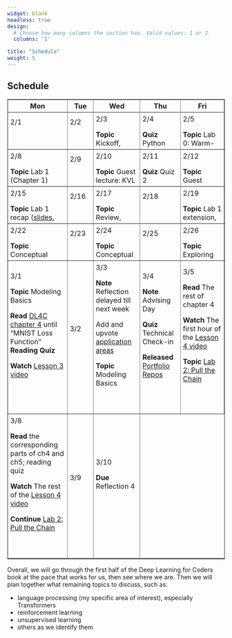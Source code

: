 ```yaml
---
widget: blank
headless: true
design:
  # Choose how many columns the section has. Valid values: 1 or 2.
  columns: '1'

title: "Schedule"
weight: 5
---
```





## Schedule







<table class="daily-calendar" border=1 width=95%>
<colgroup>
<col width = "10%">
<col width = "10%">
<col width = "10%">
<col width = "10%">
<col width = "10%">
</colgroup>
<thead><tr>
<th>Mon</th>
<th>Tue</th>
<th>Wed</th>
<th>Thu</th>
<th>Fri</th>
</tr></thead><tbody><tr>
<!--  0 > -Inf -->
</tr><tr class="past">
<td class = "even"><div>2/1<br><span class = "html"></span><br><br></div></td>
<td class = "even"><div>2/2<br><span class = "html"></span><br><br></div></td>
<td class = "even"><div>2/3<br><span class = "html"><p><strong>Topic</strong> Kickoff, <a href="https://teachablemachine.withgoogle.com/train/image">Teachable Machine</a>, Logistics</p>

<p><strong>Read</strong> Syllabus</p>

<p><strong>Resources</strong> <a href="/slides/w1d1/w1d1-intro.html">Day 1 slides</a></p>
</span><br><br></div></td>
<td class = "even"><div>2/4<br><span class = "html"><p><strong>Quiz</strong> Python review</p>
</span><br><br></div></td>
<td class = "even"><div>2/5<br><span class = "html"><p><strong>Topic</strong> Lab 0: Warm-up</p>

<p><strong>Notes</strong> 
<details><summary>Lab Logistics</summary></p>

<ul>
<li>Come to Maroon lab. Fill in computers as available, others stand around the sides of
the room (at safe distance) for overview (then move to Gold lab)</li>
<li>People at Maroon lab computers: <strong>reboot into Linux</strong></li>
</ul>

<p></details></p>
</span><br><br></div></td>
<!--  1 > 0 -->
</tr><tr class="past">
<td class = "even"><div>2/8<br><span class = "html"><p><strong>Topic</strong> Lab 1 (Chapter 1)</p>

<p><strong>Prep</strong> </p>

<ul>
<li>read <a href="https://github.com/fastai/fastbook/blob/master/01_intro.ipynb">DL4C chapter 1</a></li>
<li>Watch <a href="https://course.fast.ai/videos/?lesson=1">Lesson 1 Video</a></li>
<li>Complete reading quiz</li>
</ul>
</span><br><br></div></td>
<td class = "even"><div>2/9<br><span class = "html"></span><br><br></div></td>
<td class = "even"><div>2/10<br><span class = "html"><p><strong>Topic</strong> Guest lecture: KVL</p>

<p><strong>Due</strong> Reflection 1</p>
</span><br><br></div></td>
<td class = "even"><div>2/11<br><span class = "html"><p><strong>Quiz</strong> Quiz 2</p>
</span><br><br></div></td>
<td class = "even"><div>2/12<br><span class = "html"><p><strong>Topic</strong> Guest lecture: KVL</p>
</span><br><br></div></td>
<!--  2 > 1 -->
</tr><tr class="past">
<td class = "even"><div>2/15<br><span class = "html"><p><strong>Topic</strong> Lab 1 recap (<a href="/slides/w2d1/w2d1-debrief.html">slides</a>, <a href="https://nbviewer.jupyter.org/github/kcarnold/cs344/blob/main/src/Data_Loading_Code.ipynb">code</a>)</p>

<p><strong>Read</strong> <a href="https://colab.research.google.com/github/fastai/fastbook/blob/master/02_production.ipynb">DL4C chapter 2</a>
  <em>note: ignore the implementation of <code>class DataLoaders</code>.</em></p>

<p><strong>Quiz</strong> Reading Quiz 2</p>

<p><strong>Watch</strong> <a href="https://course.fast.ai/videos/?lesson=2">Lesson 2 Video</a></p>

<p><strong>Assigned</strong> <a href="/activities/homework-1">Homework 1</a></p>
</span><br><br></div></td>
<td class = "even"><div>2/16<br><span class = "html"></span><br><br></div></td>
<td class = "even"><div>2/17<br><span class = "html"><p><strong>Topic</strong> Review, Intro to AI Ethics <a href="/slides/w2d2/w2d2-ethics.html">slides</a></p>

<p><strong>Read</strong> </p>

<ul>
<li><a href="https://github.com/fastai/fastbook/blob/master/03_ethics.ipynb">DL4C chapter 3</a> until &ldquo;Topics in Data Ethics&rdquo;</li>
<li>the <strong>table of contents</strong> of the <a href="https://montrealethics.ai/wp-content/uploads/2021/01/State-of-AI-Ethics-Report-January-2021.pdf">January 2021 Montreal AI Ethics Report</a></li>
</ul>

<p><strong>Due</strong> Discussion post about a topic that caught your eye (before class)</p>

<p>Reflection 2</p>
</span><br><br></div></td>
<td class = "even"><div>2/18<br><span class = "html"></span><br><br></div></td>
<td class = "even"><div>2/19<br><span class = "html"><p><strong>Topic</strong> Lab 1 extension, homework work</p>
</span><br><br></div></td>
<!--  3 > 2 -->
</tr><tr class="past">
<td class = "even"><div>2/22<br><span class = "html"><p><strong>Topic</strong> Conceptual Review <a href="/slides/w3d1/w3d1-concepts.html">Slides</a></p>

<p><strong>Read</strong> Finish reading <a href="https://nbviewer.jupyter.org/github/fastai/fastbook/blob/master/03_ethics.ipynb">DL4C chapter 3</a>; <strong>Reading Quiz</strong></p>

<p><strong>Due</strong> <a href="/activities/homework-1">Homework 1</a></p>
</span><br><br></div></td>
<td class = "even"><div>2/23<br><span class = "html"></span><br><br></div></td>
<td class = "even"><div>2/24<br><span class = "html"><p><strong>Topic</strong> Conceptual and Practical Review</p>

<p><strong>Due</strong> Reflection 3</p>

<p><strong>Discussion</strong> Reply in last week&#39;s Discussion</p>
</span><br><br></div></td>
<td class = "even"><div>2/25<br><span class = "html"></span><br><br></div></td>
<td class = "even"><div>2/26<br><span class = "html"><p><strong>Topic</strong> Exploring Tensors</p>
</span><br><br></div></td>
<!--  4 > 3 -->
</tr><tr>
<td class = "odd"><div>3/1<br><span class = "html"><p><strong>Topic</strong> Modeling Basics</p>

<p><strong>Read</strong> <a href="https://nbviewer.jupyter.org/github/fastai/fastbook/blob/master/04_mnist_basics.ipynb">DL4C chapter 4</a> until &ldquo;MNIST Loss Function&rdquo; <strong>Reading Quiz</strong></p>

<p><strong>Watch</strong> <a href="https://course.fast.ai/videos/?lesson=3">Lesson 3 video</a></p>
</span><br><br></div></td>
<td class = "odd"><div>3/2<br><span class = "html"></span><br><br></div></td>
<td class = "odd"><div>3/3<br><span class = "html"><p><strong>Note</strong> Reflection delayed till next week</p>

<p>Add and upvote <a href="https://calvincollege.sharepoint.com/sites/Section_77915/_layouts/15/Doc.aspx?sourcedoc=%7B11c65f0d-7020-4c67-a7b2-93a5521628a6%7D&amp;action=edit&amp;wd=target%28_Collaboration%20Space%2FWeekly%20Notes.one%7Cf65e590f-924e-461a-ad2d-681cc376dd7c%2FApplication%20Areas%7C334a318a-1626-4e37-91fd-6bf983ef82d4%2F%29&amp;wdorigin=703">application areas</a></p>

<p><strong>Topic</strong> Modeling Basics</p>
</span><br><br></div></td>
<td class = "odd"><div>3/4<br><span class = "html"><p><strong>Note</strong> 
Advising Day</p>

<p><strong>Quiz</strong> Technical Check-in</p>

<p><strong>Released</strong> <a href="https://classroom.github.com/a/t9EfXnfw">Portfolio Repos</a></p>
</span><br><br></div></td>
<td class = "odd"><div>3/5<br><span class = "html"><p><strong>Read</strong> The rest of chapter 4</p>

<p><strong>Watch</strong> The first hour of the <a href="https://course.fast.ai/videos/?lesson=4">Lesson 4 video</a></p>

<p><strong>Topic</strong> <a href="/activities/lab-2">Lab 2: Pull the Chain</a></p>
</span><br><br></div></td>
<!--  5 > 4 -->
</tr><tr>
<td class = "odd"><div>3/8<br><span class = "html"><p><strong>Read</strong> the corresponding parts of ch4 and ch5; reading quiz</p>

<p><strong>Watch</strong> The rest of the <a href="https://course.fast.ai/videos/?lesson=4">Lesson 4 video</a></p>

<p><strong>Continue</strong> <a href="/activities/lab-2">Lab 2: Pull the Chain</a></p>
</span><br><br></div></td>
<td class = "odd"><div>3/9<br><span class = "html"></span><br><br></div></td>
<td class = "odd"><div>3/10<br><span class = "html"><p><strong>Due</strong> Reflection 4</p>
</span><br><br></div></td>
</tr></tbody></table>


<style>
.daily-calendar ul {
  padding-left: 1rem;
}

.daily-calendar .past td > div {
  overflow: auto;
  max-height: 75px;
}

.daily-calendar td {
    padding: 0;
}

.daily-calendar td > div {
  padding: 5px;
}
</style>







Overall, we will go through the first half of the Deep Learning for Coders book
at the pace that works for us, then see where we are. Then we will plan together
what remaining topics to discuss, such as:

* language processing (my specific area of interest), especially Transformers
* reinforcement learning
* unsupervised learning
* others as we identify them
